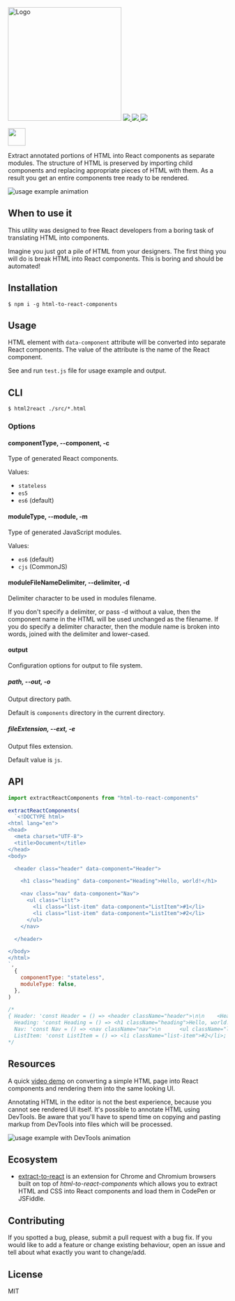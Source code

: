 <img src="logo.png" width="260" alt="Logo" />

<a href="https://travis-ci.org/roman01la/html-to-react-components">
  <img src="https://img.shields.io/travis/roman01la/html-to-react-components.svg?style=flat-square" />
</a>
<a href="https://www.npmjs.com/package/html-to-react-components">
  <img src="https://img.shields.io/npm/v/html-to-react-components.svg?style=flat-square" />
</a>
<a href="https://coveralls.io/github/roman01la/html-to-react-components">
  <img src="https://img.shields.io/coveralls/roman01la/html-to-react-components.svg?style=flat-square" />
</a>

<p>
<a href="https://www.patreon.com/bePatron?c=1239559">
  <img src="https://c5.patreon.com/external/logo/become_a_patron_button.png" height="40px" />
</a>
</p>

Extract annotated portions of HTML into React components as separate modules. The structure of HTML is preserved by importing child components and replacing appropriate pieces of HTML with them. As a result you get an entire components tree ready to be rendered.

![usage example animation](sample.gif)

## When to use it

This utility was designed to free React developers from a boring task of translating HTML into components.

Imagine you just got a pile of HTML from your designers. The first thing you will do is break HTML into React components. This is boring and should be automated!

## Installation

```
$ npm i -g html-to-react-components
```

## Usage

HTML element with `data-component` attribute will be converted into separate React components. The value of the attribute is the name of the React component.

See and run `test.js` file for usage example and output.

## CLI

```
$ html2react ./src/*.html
```

### Options

#### componentType, --component, -c

Type of generated React components.

Values:

* `stateless`
* `es5`
* `es6` (default)

#### moduleType, --module, -m

Type of generated JavaScript modules.

Values:

* `es6` (default)
* `cjs` (CommonJS)

#### moduleFileNameDelimiter, --delimiter, -d

Delimiter character to be used in modules filename.

If you don't specify a delimiter, or pass -d without a value, then the component
name in the HTML will be used unchanged as the filename. If you do specify a
delimiter character, then the module name is broken into words, joined with the
delimiter and lower-cased.

#### output

Configuration options for output to file system.

##### path, --out, -o

Output directory path.

Default is `components` directory in the current directory.

##### fileExtension, --ext, -e

Output files extension.

Default value is `js`.

## API

```js
import extractReactComponents from "html-to-react-components"

extractReactComponents(
  `<!DOCTYPE html>
<html lang="en">
<head>
  <meta charset="UTF-8">
  <title>Document</title>
</head>
<body>

  <header class="header" data-component="Header">

    <h1 class="heading" data-component="Heading">Hello, world!</h1>

    <nav class="nav" data-component="Nav">
      <ul class="list">
        <li class="list-item" data-component="ListItem">#1</li>
        <li class="list-item" data-component="ListItem">#2</li>
      </ul>
    </nav>

  </header>

</body>
</html>
`,
  {
    componentType: "stateless",
    moduleType: false,
  },
)

/*
{ Header: 'const Header = () => <header className="header">\n\n    <Heading></Heading>\n\n    <Nav></Nav>\n\n  </header>;',
  Heading: 'const Heading = () => <h1 className="heading">Hello, world!</h1>;',
  Nav: 'const Nav = () => <nav className="nav">\n      <ul className="list">\n        <ListItem></ListItem>\n        <ListItem></ListItem>\n      </ul>\n    </nav>;',
  ListItem: 'const ListItem = () => <li className="list-item">#2</li>;' }
*/
```

## Resources

A quick [video demo](https://www.youtube.com/embed/Cd8cNLfGcVo) on converting a simple HTML page into React components and rendering them into the same looking UI.

Annotating HTML in the editor is not the best experience, because you cannot see rendered UI itself. It's possible to annotate HTML using DevTools. Be aware that you'll have to spend time on copying and pasting markup from DevTools into files which will be processed.

![usage example with DevTools animation](https://giant.gfycat.com/ShockingDefiantBobcat.gif)

## Ecosystem

- [extract-to-react](https://github.com/jesstelford/extract-to-react) is an extension for Chrome and Chromium browsers built on top of _html-to-react-components_ which allows you to extract HTML and CSS into React components and load them in CodePen or JSFiddle.

## Contributing

If you spotted a bug, please, submit a pull request with a bug fix. If you would like to add a feature or change existing behaviour, open an issue and tell about what exactly you want to change/add.

## License

MIT
